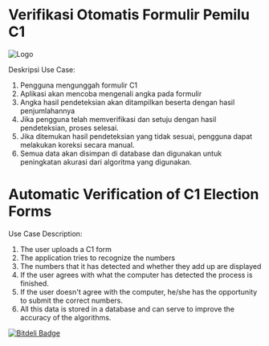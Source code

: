 # Verifikasi Otomatis Formulir Pemilu C1
![Logo](http://kawalc1.org/static/img/logo-kotak.png)

Deskripsi Use Case:
 1. Pengguna mengunggah formulir C1
 1. Aplikasi akan mencoba mengenali angka pada formulir 
 1. Angka hasil pendeteksian akan ditampilkan beserta dengan hasil penjumlahannya
 1. Jika pengguna telah memverifikasi dan setuju dengan hasil pendeteksian, proses selesai.
 1. Jika ditemukan hasil pendeteksian yang tidak sesuai, pengguna dapat melakukan koreksi secara manual.
 1. Semua data akan disimpan di database dan digunakan untuk peningkatan akurasi dari algoritma yang digunakan.

# Automatic Verification of C1 Election Forms

Use Case Description:
 1. The user uploads a C1 form
 1. The application tries to recognize the numbers 
 1. The numbers that it has detected and whether they add up are displayed
 1. If the user agrees with what the computer has detected the process is finished. 
 1. If the user doesn't agree with the computer, he/she has the opportunity to submit the correct numbers.
 1. All this data is stored in a database and can serve to improve the accuracy of the algorithms.


[![Bitdeli Badge](https://d2weczhvl823v0.cloudfront.net/SamTheisens/verifikatorc1/trend.png)](https://bitdeli.com/free "Bitdeli Badge")

